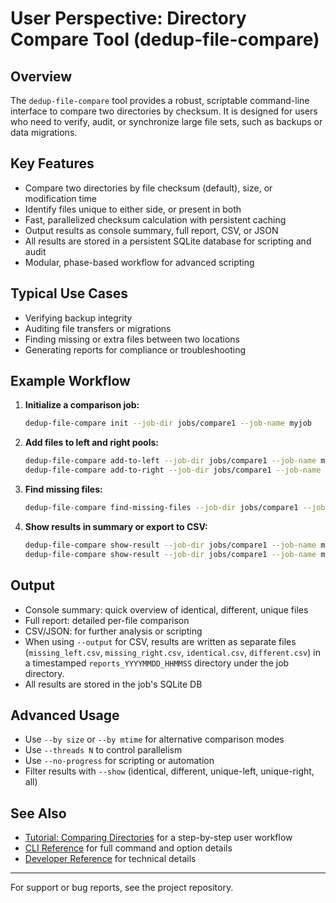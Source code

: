 # User Perspective: Directory Compare Tool (dedup-file-compare)

## Overview
The `dedup-file-compare` tool provides a robust, scriptable command-line interface to compare two directories by checksum. It is designed for users who need to verify, audit, or synchronize large file sets, such as backups or data migrations.

## Key Features
- Compare two directories by file checksum (default), size, or modification time
- Identify files unique to either side, or present in both
- Fast, parallelized checksum calculation with persistent caching
- Output results as console summary, full report, CSV, or JSON
- All results are stored in a persistent SQLite database for scripting and audit
- Modular, phase-based workflow for advanced scripting

## Typical Use Cases
- Verifying backup integrity
- Auditing file transfers or migrations
- Finding missing or extra files between two locations
- Generating reports for compliance or troubleshooting

## Example Workflow
1. **Initialize a comparison job:**
   ```sh
   dedup-file-compare init --job-dir jobs/compare1 --job-name myjob
   ```
2. **Add files to left and right pools:**
   ```sh
   dedup-file-compare add-to-left --job-dir jobs/compare1 --job-name myjob --dir /data/source
   dedup-file-compare add-to-right --job-dir jobs/compare1 --job-name myjob --dir /data/backup
   ```
3. **Find missing files:**
   ```sh
   dedup-file-compare find-missing-files --job-dir jobs/compare1 --job-name myjob
   ```
4. **Show results in summary or export to CSV:**
   ```sh
   dedup-file-compare show-result --job-dir jobs/compare1 --job-name myjob --summary
   dedup-file-compare show-result --job-dir jobs/compare1 --job-name myjob --output results.csv
   ```

## Output
- Console summary: quick overview of identical, different, unique files
- Full report: detailed per-file comparison
- CSV/JSON: for further analysis or scripting
- When using `--output` for CSV, results are written as separate files (`missing_left.csv`, `missing_right.csv`, `identical.csv`, `different.csv`) in a timestamped `reports_YYYYMMDD_HHMMSS` directory under the job directory.
- All results are stored in the job's SQLite DB

## Advanced Usage
- Use `--by size` or `--by mtime` for alternative comparison modes
- Use `--threads N` to control parallelism
- Use `--no-progress` for scripting or automation
- Filter results with `--show` (identical, different, unique-left, unique-right, all)


## See Also
- [Tutorial: Comparing Directories](dedup-file-compare-tutorial.md) for a step-by-step user workflow
- [CLI Reference](cli.md) for full command and option details
- [Developer Reference](../requirements/requirements.md) for technical details

---
For support or bug reports, see the project repository.
